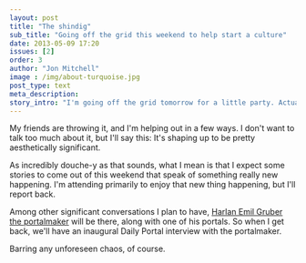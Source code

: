 ```yaml
---
layout: post
title: "The shindig"
sub_title: "Going off the grid this weekend to help start a culture"
date: 2013-05-09 17:20
issues: [2]
order: 3
author: "Jon Mitchell"
image : /img/about-turquoise.jpg
post_type: text
meta_description: 
story_intro: "I'm going off the grid tomorrow for a little party. Actually, a pretty big party."
---
```

My friends are throwing it, and I'm helping out in a few ways. I don't want to talk too much about it, but I'll say this: It's shaping up to be pretty aesthetically significant.

As incredibly douche-y as that sounds, what I mean is that I expect some stories to come out of this weekend that speak of something really new happening. I'm attending primarily to enjoy that new thing happening, but I'll report back.

Among other significant conversations I plan to have, [Harlan Emil Gruber the portalmaker](/post/2013/05/07/who-built-this/#harlan) will be there, along with one of his portals. So when I get back, we'll have an inaugural Daily Portal interview with the portalmaker.

Barring any unforeseen chaos, of course.